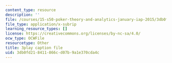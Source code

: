 ```yaml
---
content_type: resource
description: ''
file: /courses/15-s50-poker-theory-and-analytics-january-iap-2015/3db0fd218411866cd07b9a1e370cda4c_tssNDp5I6zA.srt
file_type: application/x-subrip
learning_resource_types: []
license: https://creativecommons.org/licenses/by-nc-sa/4.0/
ocw_type: OCWFile
resourcetype: Other
title: 3play caption file
uid: 3db0fd21-8411-866c-d07b-9a1e370cda4c
---
```

